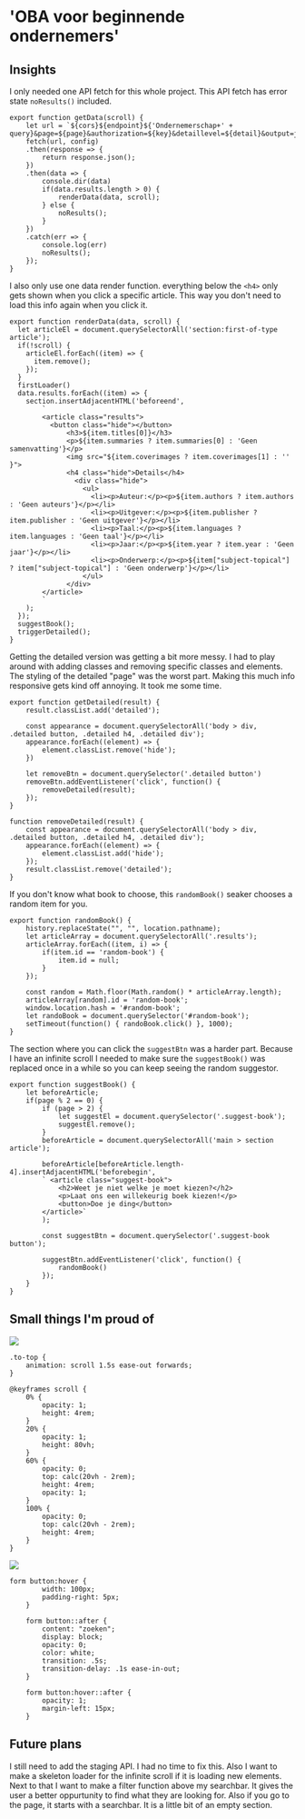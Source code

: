 # 'OBA voor beginnende ondernemers'

## Insights

I only needed one API fetch for this whole project. This API fetch has error state `noResults()` included.

```
export function getData(scroll) { 
    let url = `${cors}${endpoint}${'Ondernemerschap+' + query}&page=${page}&authorization=${key}&detaillevel=${detail}&output=json`;
    fetch(url, config)
    .then(response => {
        return response.json();
    })
    .then(data => {
        console.dir(data)
        if(data.results.length > 0) {
            renderData(data, scroll);
        } else {
            noResults();
        }
    })
    .catch(err => {
        console.log(err)
        noResults();
    });
}
```

I also only use one data render function. everything below the `<h4>` only gets shown when you click a specific article. This way you don't need to load this info again when you click it.

```
export function renderData(data, scroll) {
  let articleEl = document.querySelectorAll('section:first-of-type article');
  if(!scroll) {
    articleEl.forEach((item) => {
      item.remove();
    });
  }
  firstLoader()
  data.results.forEach((item) => {
    section.insertAdjacentHTML('beforeend', 
        `
        <article class="results">
          <button class="hide"></button>
              <h3>${item.titles[0]}</h3>
              <p>${item.summaries ? item.summaries[0] : 'Geen samenvatting'}</p>
              <img src="${item.coverimages ? item.coverimages[1] : '' }">
              <h4 class="hide">Details</h4>
                <div class="hide">
                  <ul>
                    <li><p>Auteur:</p><p>${item.authors ? item.authors : 'Geen auteurs'}</p></li>
                    <li><p>Uitgever:</p><p>${item.publisher ? item.publisher : 'Geen uitgever'}</p></li>
                    <li><p>Taal:</p><p>${item.languages ? item.languages : 'Geen taal'}</p></li>
                    <li><p>Jaar:</p><p>${item.year ? item.year : 'Geen jaar'}</p></li>
                    <li><p>Onderwerp:</p><p>${item["subject-topical"] ? item["subject-topical"] : 'Geen onderwerp'}</p></li>
                  </ul>
              </div>
        </article>
        ` 
    );
  });
  suggestBook();
  triggerDetailed();
}
```

Getting the detailed version was getting a bit more messy. I had to play around with adding classes and removing specific classes and elements. The styling of the detailed "page" was the worst part. Making this much info responsive gets kind off annoying. It took me some time.

```
export function getDetailed(result) {
    result.classList.add('detailed');

    const appearance = document.querySelectorAll('body > div, .detailed button, .detailed h4, .detailed div');
    appearance.forEach((element) => {
        element.classList.remove('hide');
    })

    let removeBtn = document.querySelector('.detailed button')
    removeBtn.addEventListener('click', function() {
        removeDetailed(result);
    });
}

function removeDetailed(result) {
    const appearance = document.querySelectorAll('body > div, .detailed button, .detailed h4, .detailed div');
    appearance.forEach((element) => {
        element.classList.add('hide');
    });
    result.classList.remove('detailed');
}
```

If you don't know what book to choose, this `randomBook()` seaker chooses a random item for you.

```
export function randomBook() {
    history.replaceState("", "", location.pathname);
    let articleArray = document.querySelectorAll('.results');
    articleArray.forEach((item, i) => {
        if(item.id == 'random-book') {
            item.id = null;
        }
    });

    const random = Math.floor(Math.random() * articleArray.length);
    articleArray[random].id = 'random-book';
    window.location.hash = '#random-book';
    let randoBook = document.querySelector('#random-book');
    setTimeout(function() { randoBook.click() }, 1000);
}
```

The section where you can click the `suggestBtn` was a harder part. Because I have an infinite scroll I needed to make sure the `suggestBook()` was replaced once in a while so you can keep seeing the random suggestor.

```
export function suggestBook() {
    let beforeArticle;
    if(page % 2 == 0) {
        if (page > 2) {
            let suggestEl = document.querySelector('.suggest-book');
            suggestEl.remove();
        }   
        beforeArticle = document.querySelectorAll('main > section article'); 
    
        beforeArticle[beforeArticle.length-4].insertAdjacentHTML('beforebegin', 
        ` <article class="suggest-book">
            <h2>Weet je niet welke je moet kiezen?</h2>
            <p>Laat ons een willekeurig boek kiezen!</p>
            <button>Doe je ding</button>
        </article>`
        );

        const suggestBtn = document.querySelector('.suggest-book button');

        suggestBtn.addEventListener('click', function() {
            randomBook()
        });
    }
}
```

## Small things I'm proud of

![](img/scrolltotop.gif)

```
.to-top {
    animation: scroll 1.5s ease-out forwards;
}

@keyframes scroll {
    0% {
        opacity: 1; 
        height: 4rem;
    }
    20% {
        opacity: 1; 
        height: 80vh;
    }
    60% {
        opacity: 0;
        top: calc(20vh - 2rem);
        height: 4rem;
        opacity: 1; 
    }
    100% {
        opacity: 0;
        top: calc(20vh - 2rem);
        height: 4rem;
    }
}
```

![](img/zoeken.gif)

```
form button:hover {
        width: 100px;
        padding-right: 5px;
    }

    form button::after {
        content: "zoeken";
        display: block;
        opacity: 0;
        color: white;
        transition: .5s;
        transition-delay: .1s ease-in-out;
    }

    form button:hover::after {
        opacity: 1;
        margin-left: 15px;
    }
```


## Future plans
I still need to add the staging API. I had no time to fix this. Also I want to make a skeleton loader for the infinite scroll if it is loading new elements. Next to that I want to make a filter function above my searchbar. It gives the user a better oppurtunity to find what they are looking for. Also if you go to the page, it starts with a searchbar. It is a little bit of an empty section.


